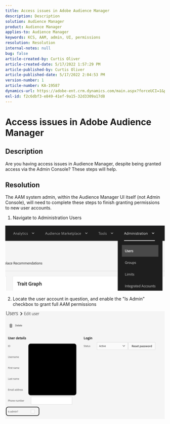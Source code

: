 ```yaml
---
title: Access issues in Adobe Audience Manager
description: Description
solution: Audience Manager
product: Audience Manager
applies-to: Audience Manager
keywords: KCS, AAM, admin, UI, permissions
resolution: Resolution
internal-notes: null
bug: false
article-created-by: Curtis Oliver
article-created-date: 5/17/2022 1:57:29 PM
article-published-by: Curtis Oliver
article-published-date: 5/17/2022 2:04:53 PM
version-number: 1
article-number: KA-19587
dynamics-url: https://adobe-ent.crm.dynamics.com/main.aspx?forceUCI=1&pagetype=entityrecord&etn=knowledgearticle&id=59682d46-e9d5-ec11-a7b5-000d3a37750e
exl-id: f2c6dbf3-e849-41ef-9a15-32d3309a17d8
---
```

# Access issues in Adobe Audience Manager

## Description


Are you having access issues in Audience Manager, despite being granted access via the Admin Console? These steps will help.


## Resolution


The AAM system admin, within the Audience Manager UI itself (not Admin Console), will need to complete these steps to finish granting permissions to new user accounts.



1) Navigate to Administration  Users

 ![](assets/0c4ffacf-e9d5-ec11-a7b5-000d3a37750e.png)



2) Locate the user account in question, and enable the "Is Admin" checkbox to grant full AAM permissions

 ![](assets/07c16ce8-e9d5-ec11-a7b5-000d3a37750e.png)
